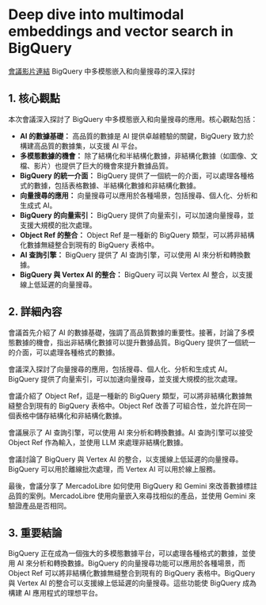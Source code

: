 # Deep dive into multimodal embeddings and vector search in BigQuery
[會議影片連結](https://www.youtube.com/watch?v=dPcta6Jvuvs)
BigQuery 中多模態嵌入和向量搜尋的深入探討

## 1. 核心觀點

本次會議深入探討了 BigQuery 中多模態嵌入和向量搜尋的應用。核心觀點包括：

*   **AI 的數據基礎：** 高品質的數據是 AI 提供卓越體驗的關鍵，BigQuery 致力於構建高品質的數據集，以支援 AI 平台。
*   **多模態數據的機會：** 除了結構化和半結構化數據，非結構化數據（如圖像、文檔、影片）也提供了巨大的機會來提升數據品質。
*   **BigQuery 的統一介面：** BigQuery 提供了一個統一的介面，可以處理各種格式的數據，包括表格數據、半結構化數據和非結構化數據。
*   **向量搜尋的應用：** 向量搜尋可以應用於各種場景，包括搜尋、個人化、分析和生成式 AI。
*   **BigQuery 的向量索引：** BigQuery 提供了向量索引，可以加速向量搜尋，並支援大規模的批次處理。
*   **Object Ref 的整合：** Object Ref 是一種新的 BigQuery 類型，可以將非結構化數據無縫整合到現有的 BigQuery 表格中。
*   **AI 查詢引擎：** BigQuery 提供了 AI 查詢引擎，可以使用 AI 來分析和轉換數據。
*   **BigQuery 與 Vertex AI 的整合：** BigQuery 可以與 Vertex AI 整合，以支援線上低延遲的向量搜尋。

## 2. 詳細內容

會議首先介紹了 AI 的數據基礎，強調了高品質數據的重要性。接著，討論了多模態數據的機會，指出非結構化數據可以提升數據品質。BigQuery 提供了一個統一的介面，可以處理各種格式的數據。

會議深入探討了向量搜尋的應用，包括搜尋、個人化、分析和生成式 AI。BigQuery 提供了向量索引，可以加速向量搜尋，並支援大規模的批次處理。

會議介紹了 Object Ref，這是一種新的 BigQuery 類型，可以將非結構化數據無縫整合到現有的 BigQuery 表格中。Object Ref 改善了可組合性，並允許在同一個表格中儲存結構化和非結構化數據。

會議展示了 AI 查詢引擎，可以使用 AI 來分析和轉換數據。AI 查詢引擎可以接受 Object Ref 作為輸入，並使用 LLM 來處理非結構化數據。

會議討論了 BigQuery 與 Vertex AI 的整合，以支援線上低延遲的向量搜尋。BigQuery 可以用於離線批次處理，而 Vertex AI 可以用於線上服務。

最後，會議分享了 MercadoLibre 如何使用 BigQuery 和 Gemini 來改善數據標註品質的案例。MercadoLibre 使用向量嵌入來尋找相似的產品，並使用 Gemini 來驗證產品是否相同。

## 3. 重要結論

BigQuery 正在成為一個強大的多模態數據平台，可以處理各種格式的數據，並使用 AI 來分析和轉換數據。BigQuery 的向量搜尋功能可以應用於各種場景，而 Object Ref 可以將非結構化數據無縫整合到現有的 BigQuery 表格中。BigQuery 與 Vertex AI 的整合可以支援線上低延遲的向量搜尋。這些功能使 BigQuery 成為構建 AI 應用程式的理想平台。

